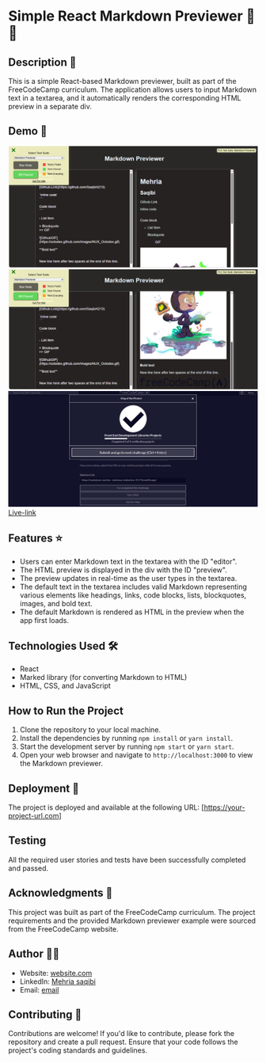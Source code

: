# Simple React Markdown Previewer 🚀🚀

## Description 📝
This is a simple React-based Markdown previewer, built as part of the FreeCodeCamp curriculum. The application allows users to input Markdown text in a textarea, and it automatically renders the corresponding HTML preview in a separate div.


## Demo 📸

![Demo](./src/image/r1.png)
![Demo](./src/image/r2.png)
![FreeCodeCamp](./src/image/f1.png)
<br>
 [Live-link](https://markdown-section--luminous-bublanina-3f1736.netlify.app/)

## Features ⭐
- Users can enter Markdown text in the textarea with the ID "editor".
- The HTML preview is displayed in the div with the ID "preview".
- The preview updates in real-time as the user types in the textarea.
- The default text in the textarea includes valid Markdown representing various elements like headings, links, code blocks, lists, blockquotes, images, and bold text.
- The default Markdown is rendered as HTML in the preview when the app first loads.

## Technologies Used 🛠️
- React
- Marked library (for converting Markdown to HTML)
- HTML, CSS, and JavaScript

## How to Run the Project
1. Clone the repository to your local machine.
2. Install the dependencies by running `npm install` or `yarn install`.
3. Start the development server by running `npm start` or `yarn start`.
4. Open your web browser and navigate to `http://localhost:3000` to view the Markdown previewer.

## Deployment 🚀
The project is deployed and available at the following URL: [https://your-project-url.com]

## Testing
All the required user stories and tests have been successfully completed and passed.

## Acknowledgments 📝
This project was built as part of the FreeCodeCamp curriculum. The project requirements and the provided Markdown previewer example were sourced from the FreeCodeCamp website.

## Author 👩‍💻
- Website: [website.com]( https://markdown-section--luminous-bublanina-3f1736.netlify.app/)
- LinkedIn: [Mehria saqibi](https://www.linkedin.com/in/mehria-saqibi-a386a41a1?utm_source=share&utm_campaign=share_via&utm_content=profile&utm_medium=android_app)
- Email: [email](mosawermh@gmail.com)

## Contributing 🤝

Contributions are welcome! If you'd like to contribute, please fork the repository and create a pull request. Ensure that your code follows the project's coding standards and guidelines.